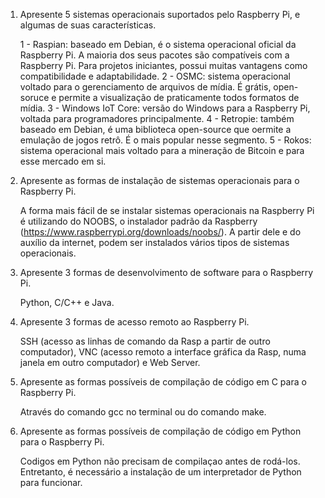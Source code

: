 1. Apresente 5 sistemas operacionais suportados pelo Raspberry Pi, e algumas de suas características.

	1 - Raspian: baseado em Debian, é o sistema operacional oficial da Raspberry Pi. A maioria dos seus pacotes são compatíveis com a Raspberry Pi. Para projetos iniciantes, possui muitas vantagens como compatibilidade e adaptabilidade. 
	2 - OSMC: sistema operacional voltado para o gerenciamento de arquivos de mídia. É grátis, open-soruce e permite a visualização de praticamente todos formatos de mídia.
	3 - Windows IoT Core: versão do Windows para a Raspberry Pi, voltada para programadores principalmente. 
	4 - Retropie: também baseado em Debian, é uma biblioteca open-source que oermite a emulação de jogos retrô. É o mais popular nesse segmento. 
	5 - Rokos: sistema operacional mais voltado para a mineração de Bitcoin e para esse mercado em si. 

2. Apresente as formas de instalação de sistemas operacionais para o Raspberry Pi.

	A forma mais fácil de se instalar sistemas operacionais na Raspberry Pi é utilizando do NOOBS, o instalador padrão da Raspberry (https://www.raspberrypi.org/downloads/noobs/). A partir dele e do auxílio da internet, podem ser instalados vários tipos de sistemas operacionais.

3. Apresente 3 formas de desenvolvimento de software para o Raspberry Pi.

	Python, C/C++ e Java.

4. Apresente 3 formas de acesso remoto ao Raspberry Pi.

	SSH (acesso as linhas de comando da Rasp a partir de outro computador), VNC (acesso remoto a interface gráfica da Rasp, numa janela em outro computador) e Web Server. 

5. Apresente as formas possíveis de compilação de código em C para o Raspberry Pi.

	Através do comando gcc no terminal ou do comando make.

6. Apresente as formas possíveis de compilação de código em Python para o Raspberry Pi.

	Codigos em Python não precisam de compilaçao antes de rodá-los. Entretanto, é necessário a instalação de um interpretador de Python para funcionar.
